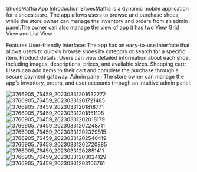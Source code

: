 
ShoesMaffia App
Introduction
ShoesMaffia is a dynamic mobile application for a shoes store. The app allows users to browse and purchase shoes, while the store owner can manage the inventory and orders from an admin panel.The owner can also manage the view of app it has two View Grid View and List View

Features
User-friendly interface: The app has an easy-to-use interface that allows users to quickly browse shoes by category or search for a specific item.
Product details: Users can view detailed information about each shoe, including images, descriptions, prices, and available sizes.
Shopping cart: Users can add items to their cart and complete the purchase through a secure payment gateway.
Admin panel: The store owner can manage the app's inventory, orders, and user accounts through an intuitive admin panel.

![3766905_76459_20230331201632272](https://user-images.githubusercontent.com/127927328/229167702-5045b7c7-5512-4ea9-a9ec-fae1e8d59fe5.jpg)
![3766905_76459_20230331201721485](https://user-images.githubusercontent.com/127927328/229167780-57a1fd69-e75c-4a41-a177-88cd286c27ee.jpg)
![3766905_76459_20230331201818771](https://user-images.githubusercontent.com/127927328/229170104-ffab01c2-5540-45bc-803c-a5eeab714537.jpg)
![3766905_76459_20230331201851198](https://user-images.githubusercontent.com/127927328/229170978-d3b7b015-b727-4f11-87ab-4304aecd7489.jpg)
![3766905_76459_20230331202018179](https://user-images.githubusercontent.com/127927328/229171078-3fcb50ec-ca8f-48c3-ad23-c6024aa89b6e.jpg)
![3766905_76459_20230331202248711](https://user-images.githubusercontent.com/127927328/229171138-b99232ff-98a4-423b-83d4-70e5db54235f.jpg)
![3766905_76459_20230331202329815](https://user-images.githubusercontent.com/127927328/229171207-45a818d5-d173-41d4-a84d-ce2e4b9511cf.jpg)
![3766905_76459_20230331202540419](https://user-images.githubusercontent.com/127927328/229171273-c7423ad1-cfd3-4b2f-9edf-42951a2cfe27.jpg)
![3766905_76459_20230331202720885](https://user-images.githubusercontent.com/127927328/229171323-89d9db5d-889d-44c6-8767-7a5f338b7d22.jpg)
![3766905_76459_20230331202851411](https://user-images.githubusercontent.com/127927328/229171390-6e2b5964-a4e5-4713-9df5-7e2db155c046.jpg)
![3766905_76459_20230331203024129](https://user-images.githubusercontent.com/127927328/229171539-1473f9a7-3b28-4b3b-a391-aab4f295887c.jpg)
![3766905_76459_20230331203106761](https://user-images.githubusercontent.com/127927328/229171578-048b4a7a-f142-4bab-8b55-c857f00d7db2.jpg)


